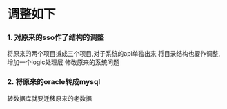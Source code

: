 # 调整如下

### 1. 对原来的sso作了结构的调整
将原来的两个项目拆成三个项目,对子系统的api单独出来
将目录结构也要作调整,增加一个logic处理层
修改原来的系统问题

### 2. 将原来的oracle转成mysql
转数据库就要迁移原来的老数据



